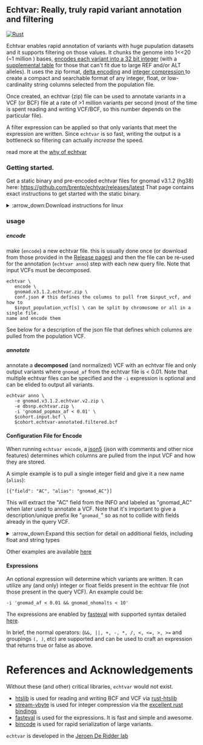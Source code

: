 ## Echtvar: Really, truly rapid variant annotation and filtering 
[![Rust](https://github.com/brentp/echtvar/actions/workflows/ci.yml/badge.svg)](https://github.com/brentp/echtvar/actions/workflows/ci.yml)

Echtvar enables rapid annotation of variants with huge pupulation datasets and
it supports filtering on those values. It chunks the genome into 1<<20 (~1 million
) bases, [encodes each variant into a 32 bit integer](https://github.com/brentp/echtvar/blob/02774b8d1cd3703b65bd2c8d7aab93af05b7940f/src/lib/var32.rs#L9-L21) (with a [supplemental table](https://github.com/brentp/echtvar/blob/02774b8d1cd3703b65bd2c8d7aab93af05b7940f/src/lib/var32.rs#L33-L38)
for those that can't fit due to large REF and/or ALT alleles). It uses the zip format, [delta
encoding](https://en.wikipedia.org/wiki/Delta_encoding)
and [integer compression
](https://lemire.me/blog/2017/09/27/stream-vbyte-breaking-new-speed-records-for-integer-compression/)
to create a compact and searchable format of any integer, float, or low-cardinality string columns
selected from the population file.

Once created, an echtvar (zip) file can be used to annotate variants in a VCF (or
BCF) file at a rate of >1 million variants per second (most of the time is spent
reading and writing VCF/BCF, so this number depends on the particular file).

A filter expression can be applied so that only variants that meet the
expression are written. Since `echtvar` is so fast, writing the output is a bottleneck
so filtering can actually *increase* the speed.

read more at the [why of echtvar](https://github.com/brentp/echtvar/wiki/why)

### Getting started.

Get a static binary and pre-encoded echtvar files for gnomad v3.1.2 (hg38) here: https://github.com/brentp/echtvar/releases/latest
That page contains exact instructions to get started with the static binary.

<details>
  <summary>:arrow_down:Download instructions for linux</summary>

The linux binary is available via:

```
wget -O ~/bin/echtvar https://github.com/brentp/echtvar/releases/latest/download/echtvar \
    && chmod +x ~/bin/echtvar \
    && ~/bin/echtvar
 ```

Users can make their own *echtvar* archives with `echtvar encode`, and pre-made archives for
gnomAD version 3.1.2 are [here](https://github.com/brentp/echtvar/release)

</details>

### usage

##### encode 

make (`encode`) a new echtvar file. this is usually done once  (or download from those provided in the [Release pages](https://github.com/brentp/echtvar/releases/latest)) 
and then the file can be re-used for the annotation (`echtvar anno`) step with each new query file.
Note that input VCFs must be decomposed.

```
echtvar \
   encode \
   gnomad.v3.1.2.echtvar.zip \
   conf.json # this defines the columns to pull from $input_vcf, and how to
   $input_population_vcf[s] \ can be split by chromosome or all in a single file.
name and encode them

```

See below for a description of the json file that defines which columns are
pulled from the population VCF.

##### annotate 

annotate a **decomposed** (and normalized) VCF with an echtvar file and only output variants where `gnomad_af`
from the echtvar file is < 0.01. Note that multiple echtvar files can be specified
and the `-i` expression is optional and can be elided to output all variants.

```
echtvar anno \
   -e gnomad.v3.1.2.echtvar.v2.zip \
   -e dbsnp.echtvar.zip \
   -i 'gnomad_popmax_af < 0.01' \
   $cohort.input.bcf \
   $cohort.echtvar-annotated.filtered.bcf
```

#### Configuration File for Encode

When running `echtvar encode`, a [json5](https://json5.org/) (json with
comments and other nice features) determines which columns are pulled from the
input VCF and how they are stored.

A simple example is to pull a single integer field and give it a new name (`alias`):

```
[{"field": "AC", "alias": "gnomad_AC"}]
```

This will extract the "AC" field from the INFO and labeled as "gnomad_AC" when
later used to annotate a VCF. Note that it's important to give a description/unique prefix lke "`gnomad_`" so
as not to collide with fields already in the query VCF.

<details>
  <summary>:arrow_down:Expand this section for detail on additional fields, including float and string types</summary>

```
[
    {"field": "AC", "alias": "gnomad_AC"},
    // this JSON file is json 5 and so can have comments
    // the missing value will default to -1, but the value: -2147483648 will
    // result in '.' as it is the missing value for VCF.
    {"field": "AN", "alias":, gnomad_AN", missing_value: -2147483648},
    {
           field: "AF",
           alias: "gnomad_AF",
           missing_value: -1,
           // since all values (including floats) are stored as integers, echtvar internally converts
           // any float to an integer by multiplying by `multiplier`.
           // higher values give better precision and worse compression.
           // upon annotation, the score is divided by multiplier to give a number close to the original float.
           multiplier: 2000000,
   }
    // echtvar will save strings as integers along with a lookup. this can work for fields with a low cardinality.
    {"field": "string_field", "alias":, gnomad_string_field", missing_string: "UNKNOWN"},
    // "FILTER" is a special case that indicates that echtvar should extract the FILTER column from the annotation vcf.
    {"field": "FILTER", "alias": "gnomad_filter"},
]
```

The above file will extract 5 fields, but the user can chooose as many as they like when encoding.
All fields in an `echtvar` file will be added (with the given alias) to any VCF it is used to annotate.

</details>

Other examples are available [here](https://github.com/brentp/echtvar/tree/main/examples)

#### Expressions

An optional expression will determine which variants are written. It can utilize any (and only) integer or float fields present in the
echtvar file (not those present in the query VCF). An example could be:

```
-i 'gnomad_af < 0.01 && gnomad_nhomalts < 10'
```

The expressions are enabled by [fasteval](https://github.com/likebike/fasteval) with supported syntax detailed [here](https://docs.rs/fasteval/latest/fasteval/). 

In brief, the normal operators: (`&&, ||, +, -, *, /, <, <=, >, >=` and groupings `(, )`, etc) are supported and can be used to
craft an expression that returns true or false as above.

# References and Acknowledgements

Without these (and other) critical libraries, `echtvar` would not exist.

+ [htslib](https://github.com/samtools/htslib) is used for reading and writing BCF and VCF via [rust-htslib](https://github.com/rust-bio/rust-htslib)
+ [stream-vbyte](https://lemire.me/blog/2017/09/27/stream-vbyte-breaking-new-speed-records-for-integer-compression/) is used for integer compression via the [excellent rust bindings](https://bitbucket.org/marshallpierce/stream-vbyte-rust/src/master/)
+ [fasteval](https://github.com/likebike/fasteval) is used for the expressions. It is fast and simple and awesome.
+ [bincode](https://docs.rs/bincode/latest/bincode/) is used for rapid serialization of large variants.


`echtvar` is developed in the [Jeroen De Ridder lab](https://www.deridderlab.nl/)
